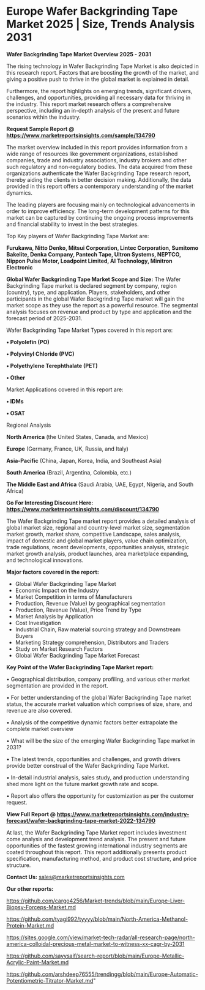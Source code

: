  # Europe Wafer Backgrinding Tape Market 2025 | Size, Trends Analysis 2031

<Strong> Wafer Backgrinding Tape Market Overview 2025 - 2031</strong>

The rising technology in Wafer Backgrinding Tape Market is also depicted in this research report. Factors that are boosting the growth of the market, and giving a positive push to thrive in the global market is explained in detail.

Furthermore, the report highlights on emerging trends, significant drivers, challenges, and opportunities, providing all necessary data for thriving in the industry. This report market research offers a comprehensive perspective, including an in-depth analysis of the present and future scenarios within the industry.

<strong>Request Sample Report @ <a href=https://www.marketreportsinsights.com/sample/134790>https://www.marketreportsinsights.com/sample/134790</a></strong>

The market overview included in this report provides information from a wide range of resources like government organizations, established companies, trade and industry associations, industry brokers and other such regulatory and non-regulatory bodies. The data acquired from these organizations authenticate the Wafer Backgrinding Tape research report, thereby aiding the clients in better decision making. Additionally, the data provided in this report offers a contemporary understanding of the market dynamics.

The leading players are focusing mainly on technological advancements in order to improve efficiency. The long-term development patterns for this market can be captured by continuing the ongoing process improvements and financial stability to invest in the best strategies.

Top Key players of Wafer Backgrinding Tape Market are:

<strong>Furukawa, Nitto Denko, Mitsui Corporation, Lintec Corporation, Sumitomo Bakelite, Denka Company, Pantech Tape, Ultron Systems, NEPTCO, Nippon Pulse Motor, Loadpoint Limited, AI Technology, Minitron Electronic</strong>

<strong><b>Global Wafer Backgrinding Tape Market Scope and Size:</b></strong>
The Wafer Backgrinding Tape market is declared segment by company, region (country), type, and application. Players, stakeholders, and other participants in the global Wafer Backgrinding Tape market will gain the market scope as they use the report as a powerful resource. The segmental analysis focuses on revenue and product by type and application and the forecast period of 2025-2031.

Wafer Backgrinding Tape Market Types covered in this report are:

<strong>• Polyolefin (PO)

• Polyvinyl Chloride (PVC)

• Polyethylene Terephthalate (PET)

• Other</strong>

Market Applications covered in this report are:

<strong>• IDMs

• OSAT</strong> 

Regional Analysis

<strong>North America</strong> (the United States, Canada, and Mexico)

<strong>Europe</strong> (Germany, France, UK, Russia, and Italy)

<strong>Asia-Pacific</strong> (China, Japan, Korea, India, and Southeast Asia)

<strong>South America</strong> (Brazil, Argentina, Colombia, etc.)

<strong>The Middle East and Africa</strong> (Saudi Arabia, UAE, Egypt, Nigeria, and South Africa)

<strong>Go For Interesting Discount Here: <a href=https://www.marketreportsinsights.com/discount/134790>https://www.marketreportsinsights.com/discount/134790</a></strong>

The Wafer Backgrinding Tape market report provides a detailed analysis of global market size, regional and country-level market size, segmentation market growth, market share, competitive Landscape, sales analysis, impact of domestic and global market players, value chain optimization, trade regulations, recent developments, opportunities analysis, strategic market growth analysis, product launches, area marketplace expanding, and technological innovations.

<strong><b>Major factors covered in the report:</b></strong>
<ul>
  <li>Global Wafer Backgrinding Tape Market </li>
  <li>Economic Impact on the Industry</li>
  <li>Market Competition in terms of Manufacturers</li>
  <li>Production, Revenue (Value) by geographical segmentation</li>
  <li>Production, Revenue (Value), Price Trend by Type</li>
  <li>Market Analysis by Application</li>
  <li>Cost Investigation</li>
  <li>Industrial Chain, Raw material sourcing strategy and Downstream Buyers</li>
  <li>Marketing Strategy comprehension, Distributors and Traders</li>
  <li>Study on Market Research Factors</li>
  <li>Global Wafer Backgrinding Tape Market Forecast</li>
</ul>

<strong><b>Key Point of the Wafer Backgrinding Tape Market report:</b></strong>

• Geographical distribution, company profiling, and various other market segmentation are provided in the report.

• For better understanding of the global Wafer Backgrinding Tape market status, the accurate market valuation which comprises of size, share, and revenue are also covered.

• Analysis of the competitive dynamic factors better extrapolate the complete market overview

• What will be the size of the emerging Wafer Backgrinding Tape market in 2031?

• The latest trends, opportunities and challenges, and growth drivers provide better construal of the Wafer Backgrinding Tape Market.

• In-detail industrial analysis, sales study, and production understanding shed more light on the future market growth rate and scope.

• Report also offers the opportunity for customization as per the customer request.

<strong><b>View Full Report @ <a href=https://www.marketreportsinsights.com/industry-forecast/wafer-backgrinding-tape-market-2022-134790>https://www.marketreportsinsights.com/industry-forecast/wafer-backgrinding-tape-market-2022-134790</a></b></strong>


At last, the Wafer Backgrinding Tape Market report includes investment come analysis and development trend analysis. The present and future opportunities of the fastest growing international industry segments are coated throughout this report. This report additionally presents product specification, manufacturing method, and product cost structure, and price structure.

<strong>Contact Us:</strong>
sales@marketreportsinsights.com

<strong>Our other reports:</strong>

<a href=https://github.com/cargo4256/Market-trends/blob/main/Europe-Liver-Biopsy-Forceps-Market.md>https://github.com/cargo4256/Market-trends/blob/main/Europe-Liver-Biopsy-Forceps-Market.md</a>

<a href=https://github.com/tyagi992/tyyyy/blob/main/North-America-Methanol-Protein-Market.md>https://github.com/tyagi992/tyyyy/blob/main/North-America-Methanol-Protein-Market.md</a>

<a href=https://sites.google.com/view/market-tech-radar/all-research-page/north-america-colloidal-precious-metal-market-to-witness-xx-cagr-by-2031>https://sites.google.com/view/market-tech-radar/all-research-page/north-america-colloidal-precious-metal-market-to-witness-xx-cagr-by-2031</a>

<a href=https://github.com/sayysaif/search-report/blob/main/Europe-Metallic-Acrylic-Paint-Market.md>https://github.com/sayysaif/search-report/blob/main/Europe-Metallic-Acrylic-Paint-Market.md</a>

<a href=https://github.com/arshdeep76555/trendingg/blob/main/Europe-Automatic-Potentiometric-Titrator-Market.md>https://github.com/arshdeep76555/trendingg/blob/main/Europe-Automatic-Potentiometric-Titrator-Market.md</a>"
